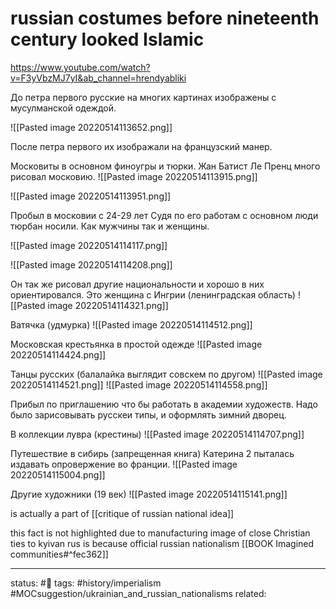 # russian costumes before nineteenth century looked Islamic
https://www.youtube.com/watch?v=F3yVbzMJ7yI&ab_channel=hrendyabliki

До петра первого русские на многих картинах изображены с мусулманской одеждой.

![[Pasted image 20220514113652.png]]

После петра первого их изображали на французский манер.

Московиты в основном финоугры и тюрки.
Жан Батист Ле Пренц много рисовал московию.
![[Pasted image 20220514113915.png]]

![[Pasted image 20220514113951.png]]

Пробыл в московии с 24-29 лет
Судя по его работам с основном люди тюрбан носили. Как мужчины так и женщины.

![[Pasted image 20220514114117.png]]

![[Pasted image 20220514114208.png]]
 
Он так же рисовал другие национальности и хорошо в них ориентировался. Это женщина с Ингрии (ленинградская область)
![[Pasted image 20220514114321.png]]

Ватячка (удмурка)
![[Pasted image 20220514114512.png]]

Московская крестьянка в простой одежде
![[Pasted image 20220514114424.png]]


Танцы русских (балалайка выглядит совскем по другом)
![[Pasted image 20220514114521.png]]
![[Pasted image 20220514114558.png]]

Прибыл по приглашению что бы работать в академии художеств.
Надо было зарисовывать русскеи типы, и оформлять зимний дворец.

В коллекции лувра (крестины)
![[Pasted image 20220514114707.png]]

Путешествие в сибирь (запрещенная книга)
Катерина 2 пыталась издавать опровержение во франции.
![[Pasted image 20220514115004.png]]

Другие художники (19 век)
![[Pasted image 20220514115141.png]]

is actually a part of
[[critique of russian national idea]]

this fact is not highlighted due to manufacturing image of close Christian ties to kyivan rus
is because official russian nationalism [[BOOK Imagined communities#^fec362]]

---
status: #🌱
tags: #history/imperialism #MOCsuggestion/ukrainian_and_russian_nationalisms
related: 